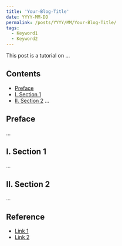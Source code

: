 ```yaml
---
title: 'Your-Blog-Title'  
date: YYYY-MM-DD
permalink: /posts/YYYY/MM/Your-Blog-Title/
tags: 
  - Keyword1
  - Keyword2
---
```


This post is a tutorial on ...

## Contents
- [Preface](#preface)
- [I. Section 1](#i-section-1)
- [II. Section 2](#ii-section-2)
...

## Preface <a id="preface"></a>
...

## I. Section 1 <a id="i-section-1"></a>
...

## II. Section 2 <a id="ii-section-2"></a>
...

## Reference
- [Link 1](#)
- [Link 2](#)
